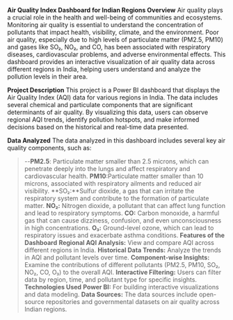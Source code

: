 ****Air Quality Index Dashboard for Indian Regions**
**Overview****
Air quality plays a crucial role in the health and well-being of communities and ecosystems. Monitoring air quality is essential to understand the concentration of pollutants that impact health, visibility, climate, and the environment. Poor air quality, especially due to high levels of particulate matter (PM2.5, PM10) and gases like SO₂, NO₂, and CO, has been associated with respiratory diseases, cardiovascular problems, and adverse environmental effects. This dashboard provides an interactive visualization of air quality data across different regions in India, helping users understand and analyze the pollution levels in their area.

**Project Description**
This project is a Power BI dashboard that displays the Air Quality Index (AQI) data for various regions in India. The data includes several chemical and particulate components that are significant determinants of air quality. By visualizing this data, users can observe regional AQI trends, identify pollution hotspots, and make informed decisions based on the historical and real-time data presented.

**Data Analyzed**
The data analyzed in this dashboard includes several key air quality components, such as:

>--**PM2.5**: Particulate matter smaller than 2.5 microns, which can penetrate deeply into the lungs and affect respiratory and cardiovascular health.
**PM10**:Particulate matter smaller than 10 microns, associated with respiratory ailments and reduced air visibility.
**SO₂:**Sulfur dioxide, a gas that can irritate the respiratory system and contribute to the formation of particulate matter.
**NO₂:** Nitrogen dioxide, a pollutant that can affect lung function and lead to respiratory symptoms.
**CO:** Carbon monoxide, a harmful gas that can cause dizziness, confusion, and even unconsciousness in high concentrations.
**O₃:** Ground-level ozone, which can lead to respiratory issues and exacerbate asthma conditions.
**Features of the Dashboard**
**Regional AQI Analysis:** View and compare AQI across different regions in India.
**Historical Data Trends:** Analyze the trends in AQI and pollutant levels over time.
**Component-wise Insights:** Examine the contributions of different pollutants (PM2.5, PM10, SO₂, NO₂, CO, O₃) to the overall AQI.
**Interactive Filtering:** Users can filter data by region, time, and pollutant type for specific insights.
**Technologies Used**
**Power BI:** For building interactive visualizations and data modeling.
**Data Sources:** The data sources include open-source repositories and governmental datasets on air quality across Indian regions.

